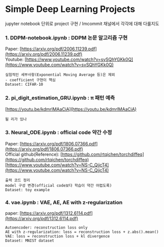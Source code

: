 # Simple Deep Learning Projects
jupyter notebook 단위로 project 구현 / Imcommit 채널에서 각각에 대해 다룰지도
 
 
### 1. DDPM-notebook.ipynb : DDPM 논문 알고리즘 구현
Paper: [https://arxiv.org/pdf/2006.11239.pdf](https://arxiv.org/pdf/2006.11239.pdf)<br />
Youtube: [https://www.youtube.com/watch?v=svSQhYGKk0Q](https://www.youtube.com/watch?v=svSQhYGKk0Q)
    
    실험적인 세부사항(Exponential Moving Average 등)은 제외
    - coefficient 구현이 핵심 
    Dataset: CIFAR-10

### 2. pi_digit_estimation_GRU.ipynb : π 패턴 예측
[https://youtu.be/kdmrlMAaCiA](https://youtu.be/kdmrlMAaCiA)

    될 리가 있나

### 3. Neural_ODE.ipynb : official code 약간 수정
Paper: [https://arxiv.org/pdf/1806.07366.pdf](https://arxiv.org/pdf/1806.07366.pdf)<br />
Official github(Reference): [https://github.com/rtqichen/torchdiffeq](https://github.com/rtqichen/torchdiffeq)<br />
[https://www.youtube.com/watch?v=NS-C_QjjcT4](https://www.youtube.com/watch?v=NS-C_QjjcT4)

    출력 코드 정리
    model 구성 변경(official code보다 학습이 약간 어렵도록)
    Dataset: toy example

### 4. vae.ipynb : VAE, AE, AE with z-regularization
paper: [https://arxiv.org/pdf/1312.6114.pdf](https://arxiv.org/pdf/1312.6114.pdf)<br />

    Autoencoder: reconstruction loss only
    AE with z-regularization: loss = reconstruction loss + z.abs().mean()
    VAE: loss = reconstruction loss + kl divergence
    Dataset: MNIST dataset
